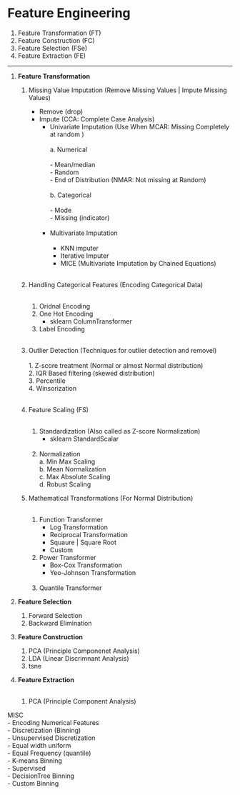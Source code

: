 # Feature Engineering
1. Feature Transformation  (FT)
2. Feature Construction    (FC)
3. Feature Selection       (FSe)
4. Feature Extraction      (FE)
<hr>

1. **Feature Transformation** <br>
    1. Missing Value Imputation (Remove Missing Values | Impute Missing Values)<br>
        - Remove (drop) <br>
        - Impute (CCA: Complete Case Analysis) <br>
            - Univariate Imputation (Use When MCAR: Missing Completely at random ) <br><br>
                a. Numerical <br><br>
                    - Mean/median<br>
                    - Random<br>
                    - End of Distribution (NMAR: Not missing at Random)<br><br>
                b. Categorical<br><br>
                    - Mode<br>
                    - Missing (indicator)<br><br>
            - Multivariate Imputation<br><br>
                - KNN imputer <br>
                - Iterative Imputer <br>
                - MICE (Multivariate Imputation by Chained Equations)<br><br>
                
    1. Handling Categorical Features (Encoding Categorical Data)<br><br>
        1. Oridnal Encoding <br>
        1. One Hot Encoding<br>
            - sklearn ColumnTransformer<br> 
        1. Label Encoding<br><br>

    1. Outlier Detection (Techniques for outlier detection and removel) <br><br>
            1. Z-score treatment (Normal or almost Normal distribution)<br>
            2. IQR Based filtering (skewed distribution)<br>
            3. Percentile<br>
            4. Winsorization<br> <br>
        
    1. Feature Scaling (FS)<br><br>
        1. Standardization (Also called as Z-score Normalization)<br>
            - sklearn StandardScalar<br><br>
        2. Normalization<br>
            a. Min Max Scaling <br> 
            b. Mean Normalization <br>
            c. Max Absolute Scaling <br>
            d. Robust Scaling <br>
    1. Mathematical Transformations (For Normal Distribution)<br><br>
        1. Function Transformer<br>
            - Log Transformation<br>
            - Reciprocal Transformation<br>
            - Squaure | Square Root<br>
            - Custom<br>
        1. Power Transformer<br>
            - Box-Cox Transformation<br>
            - Yeo-Johnson Transformation<br><br>
        1. Quantile Transformer
1. **Feature Selection**<br>
    1. Forward Selection<br>
    1. Backward Elimination<br>
1. **Feature Construction**<br>
    1. PCA (Principle Componenet Analysis)<br>
    1. LDA (Linear Discrimnant Analysis)<br>
    1. tsne <br>

1. **Feature Extraction**<br><br>
    1. PCA (Principle Component Analysis)

MISC<br>
    - Encoding Numerical Features<br>
    - Discretization (Binning)<br>
        - Unsupervised Discretization<br>
            - Equal width uniform<br>
            - Equal Frequency (quantile)<br>
            - K-means Binning<br>
        - Supervised<br>
            - DecisionTree Binning<br>
        - Custom Binning<br>
